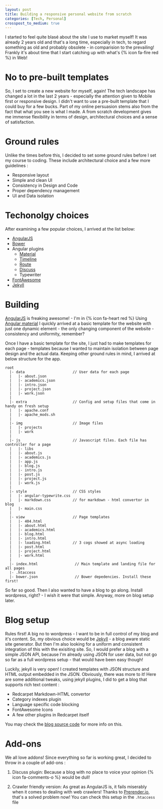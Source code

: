```yaml
---
layout: post
title: Building a responsive personal website from scratch
categories: [Tech, Personal]
crosspost_to_medium: true
---
```


I started to feel quite blasé about the site I use to market myself! It was already 2 years old and that's a long time, especially in tech, to regard something as old and probably obsolete - in comparision to the prevailing! Frankly it's about time that I start catching up with what's {% icon fa-fire red %} in Web!

No to pre-built templates
============
So, I set to create a new website for myself, again! The tech landscape has changed a lot in the last 2 years - especially the attention given to Mobile first or responsive design. I didn't want to use a pre-built template that I could buy for a few bucks. Part of my online persuasion stems also from the fact that what you see is what I made. A from scratch development gives me immense flexibility in terms of design, architectural choices and a sense of satisfaction.

Ground rules
============
Unlike the times before this, I decided to set some ground rules before I set my course to coding. These include architectural choice and a few more guidelines : 

 - Responsive layout
 - Simple and clean UI
 - Consistency in Design and Code
 - Proper dependency management
 - UI and Data isolation

Techonolgy choices
============
After examining a few popular choices, I arrived at the list below:

 - [AngularJS][angular]
 - [Bower][bower]
 - Angular plugins
   - [Material][ang-md]
   - [Timeline][ang-tl]
   - [Route][ang-route]
   - [Discuss][discuss]
   - Typewriter
 - [FontAwesome][fa]
 - [Jekyll][jekyll]

Building 
============
[AngularJS][angular] is freaking awesome! - I'm in {% icon fa-heart red %} Using [Angular material][ang-md] I quickly arrived at a basic template for the website with just one dynamic element - the only changing component of the website - consistency and uniformity, remember? 

Once I have a basic template for the site, I just had to make templates for each page - templates because I wanted to maintain isolation between page design and the actual data. Keeping other ground rules in mind, I arrived at below structure for the app.

```
root
  |- data                      // User data for each page
  |   |- about.json
  |   |- academics.json
  |   |- intro.json
  |   |- project.json
  |   |- work.json
  |
  |- extra                     // Config and setup files that come in handy on fresh setup
  |   |- apache.conf
  |   |- apache_mods.sh
  |
  |- img                       // Image files
  |   |- projects
  |   |- work
  |
  |- js                        // Javascript files. Each file has controller for a page 
  |   |- libs
  |   |- about.js
  |   |- academics.js
  |   |- app.js
  |   |- blog.js
  |   |- intro.js
  |   |- post.js
  |   |- project.js
  |   |- work.js
  |
  |- style                     // CSS styles 
  |   |- angular-typewrite.css
  |   |- markdown.css          // for markdown - html convertor in blog
  |   |- main.css
  |
  |- view                      // Page templates
  |   |- 404.html
  |   |- about.html
  |   |- academics.html
  |   |- blog.html
  |   |- intro.html
  |   |- loading.html          // 3 cogs showed at async loading
  |   |- post.html
  |   |- project.html
  |   |- work.html 
  |
  |- index.html                 // Main template and landing file for all pages
  |- .htaccess
  |- bower.json                 // Bower depedencies. Install these first!
```

So far so good. Then I also wanted to have a blog to go along. Install wordpress, right? - I wish it were that simple. Anyway, more on blog setup later.

Blog setup
============
Rules first! A big no to wordpress - I want to be in full control of my blog and it's content. So, my obvious choice would be [Jekyll][jekyll] - a blog aware static site generator. But then I'm also looking for a uniform and consistent integration of this with the exisiting site. So, I would prefer a blog with a simple JSON API, because I'm already using JSON for user data, but not go so far as a full wordpress setup - that would have been easy though! 

Luckily, jekyll is very open! I created templates with JSON structure and HTML output embedded in the JSON. Obviously, there was more to it! Here are some additional tweaks, using jekyll plugins, I did to get a blog that supports rich text content :

 - Redcarpet Markdown-HTML convertor
 - Category indexes plugin
 - Language specific code blocking
 - FontAwesome Icons
 - A few other plugins in Redcarpet itself

You may check the [blog source code][blog-src] for more info on this.


Add-ons
============
We all love addons! Since everything so far is working great, I decided to throw in a couple of add-ons :

 1. Discuss plugin:
    Because a blog with no place to voice your opinion {% icon fa-comments-o %} would be dull!

 2. Crawler friendly version:
    As great as AngularJS is, it fails miserably when it comes to dealing with web crawlers! Thanks to [Prerender.io][prerender], that's a solved problem now! You can check this setup in the ```.htaccess``` file

[angular]: https://angularjs.org/
[ang-md]: https://material.angularjs.org/
[bower]: http://bower.io/
[ang-tl]: https://github.com/rpocklin/angular-timeline
[ang-route]: https://docs.angularjs.org/api/ngRoute/service/$route
[discuss]: https://github.com/michaelbromley/angularUtils/tree/master/src/directives/disqus
[fa]: https://fortawesome.github.io/Font-Awesome/
[jekyll]: https://jekyllrb.com/
[blog-src]: https://github.com/praveendath92/blog.pkp.io
[prerender]: https://prerender.io/

